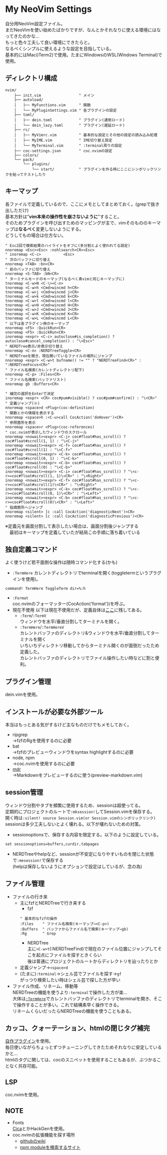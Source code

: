 # My NeoVim Settings
自分用NeoVim設定ファイル。  
まだNeoVimを使い始めたばかりですが、なんとかそれなりに使える環境にはなってきたのかな...  
もっと色々工夫して良い環境にできたらと。  
なるべくシンプルに使えるような設定を目指している。  
基本的にはMac(iTerm2)で使用。たまにWindowsのWSL(Windows Terminal)で使用。  

## ディレクトリ構成
```
nvim/
    ├── init.vim                 " メイン
    ├── autoload/
    │   ├── MyFunctions.vim      " 関数
    │   └── MyPluginSettings.vim " 各プラグインの設定
    ├── toml/
    │   ├── dein.toml            " プラグイン(通常ロード)
    │   └── dein_lazy.toml       " プラグイン(遅延ロード)
    ├── rc/
    │   ├── MyVimrc.vim          " 基本的な設定とその他の設定の読み込み処理
    │   ├── MyIME.vim            " IME切り替え設定
    │   └── MyTerminal.vim       " :terminal周りの設定
    ├── coc-settings.json        " coc.nvimの設定
    ├── colors/
    └── pack/
        └── plugins/
            └── start/           " プラグインを作る時にここにシンボリックリンクを貼ってテストしたり
```

## キーマップ
各ファイルで定義しているので、ここにメモとしてまとめておく。(grepで抜き出しただけ)  
基本方針は"**vim本来の操作性を崩さないように**"すること。  
そのためプラグインを呼び出すためのマッピングが主で、vimそのもののキーマップは**なるべく**変更しないようにする。  
どうしてもの場合は仕方ない。
```vim
" Esc2回で検索結果のハイライトをオフに(多分割とよく使われてる設定)
nnoremap <Esc><Esc> :nohlsearch<CR><Esc>
" inoremap <C-c>          <Esc>
" 次のバッファに切り替え
nnoremap <TAB> :bn<CR>
" 前のバッファに切り替え
nnoremap <S-TAB> :bN<CR>
" ターミナルモードのキーマップ(なるべく素vimと同じキーマップに)
tnoremap <C-w>N <C-\><C-n>
tnoremap <C-w>h <Cmd>wincmd h<CR>
tnoremap <C-w>j <Cmd>wincmd j<CR>
tnoremap <C-w>k <Cmd>wincmd k<CR>
tnoremap <C-w>l <Cmd>wincmd l<CR>
tnoremap <C-w>H <Cmd>wincmd H<CR>
tnoremap <C-w>J <Cmd>wincmd J<CR>
tnoremap <C-w>K <Cmd>wincmd K<CR>
tnoremap <C-w>L <Cmd>wincmd L<CR>
" 以下は各プラグイン用のキーマップ
nnoremap <F5> :QuickRun<CR>
vnoremap <F5> :QuickRun<CR>
inoremap <expr> <C-c> autoclose#is_completion() ? autoclose#cancel_completion() : "\<Esc>"
" NERDTree表示/非表示切り替え
nnoremap <C-n> :NERDTreeToggle<CR>
" NERDTreeを開き、現在開いているファイルの場所にジャンプ
nnoremap <expr> <C-w>t bufname() != "" ? "NERDTreeFind<CR>" : ":NERDTreeFocus<CR>"
" ファイル名検索(カレントディレクトリ配下)
nnoremap <C-p> :Files<CR>
" ファイル名検索(バッファリスト)
nnoremap gb :Buffers<CR>

" 補完の選択をEnterで決定
inoremap <expr> <CR> coc#pum#visible() ? coc#pum#confirm() : "\<CR>"
" 定義ジャンプ(※)
nnoremap <space>d <Plug>(coc-definition)
" 関数とかの情報を表示する
nnoremap <space>h :<C-u>call CocAction('doHover')<CR>
" 参照箇所を表示
nnoremap <space>r <Plug>(coc-references)
" coc.nvimが表示したウィンドウのスクロール
nnoremap <nowait><expr> <C-j> coc#float#has_scroll() ? coc#float#scroll(1, 1) : "\<C-j>"
nnoremap <nowait><expr> <C-f> coc#float#has_scroll() ? coc#float#scroll(1) : "\<C-f>"
nnoremap <nowait><expr> <C-k> coc#float#has_scroll() ? coc#float#scroll(0, 1) : "\<C-k>"
nnoremap <nowait><expr> <C-b> coc#float#has_scroll() ? coc#float#scroll(0) : "\<C-b>"
inoremap <nowait><expr> <C-i> coc#float#has_scroll() ? "\<c-r>=coc#float#scroll(1, 1)\<CR>" : "\<Right>"
inoremap <nowait><expr> <C-f> coc#float#has_scroll() ? "\<c-r>=coc#float#scroll(1)\<CR>" : "\<Right>"
inoremap <nowait><expr> <C-k> coc#float#has_scroll() ? "\<c-r>=coc#float#scroll(0, 1)\<CR>" : "\<Left>"
inoremap <nowait><expr> <C-b> coc#float#has_scroll() ? "\<c-r>=coc#float#scroll(0)\<CR>" : "\<Left>"
" 指摘箇所へジャンプ
nnoremap <silent> ]c :call CocAction('diagnosticNext')<CR>
nnoremap <silent> [c :call CocAction('diagnosticPrevious')<CR>
```
※定義元を画面分割して表示したい場合は、画面分割後ジャンプする  
　最初はキーマップを定義していたが結局この手順に落ち着いている

<a id="user-command"></a>
## 独自定義コマンド
よく使うけど若干面倒な操作は随時コマンド化する(かも)
- `:TermHere`
カレントディレクトリでterminalを開く(toggletermというプラグインを使用)。
```vim
command! TermHere ToggleTerm dir=%:h
```
- `:Format`  
coc.nvimのフォーマッター(CocAction('format'))を呼ぶ。
- 現在不使用
以下は現在不使用だが、定義自体は[ここ](https://github.com/ukiuki-engineer/nvim/blob/master/rc/MyTerminal.vim)に残してある。
  - `:Term`/`:TermV`  
  ウィンドウを水平/垂直分割してターミナルを開く。
  - `:TermHere`/`:TermHereV`  
  カレントバッファのディレクトリ&ウィンドウを水平/垂直分割してターミナルを開く  
  いちいちディレクトリ移動してからターミナル開くのが面倒だったため定義した。  
  カレントバッファのディレクトリでファイル操作したい時などに割と便利。

## プラグイン管理
dein.vimを使用。

## インストールが必要な外部ツール
本当はもっとある気がするけど主なものだけでもメモしておく。
- ripgrep  
→fzfのRgを使用するのに必要
- bat  
→fzfのプレビューウィンドウをsyntax highlightするのに必要
- node, npm  
→coc.nvimを使用するのに必要
- [mdr](https://github.com/MichaelMure/mdr)  
→Markdownをプレビューするのに使う(preview-markdown.vim)

## session管理
ウィンドウ分割やタブを頻繁に使用するため、sessionは超使ってる。  
定期的にプロジェクトのルートで`:mksession!`してSession.vimを保存する。  
開く時は`:silent! source Session.vim(or Session.vimのシンボリックリンク)`  
sessionは多少工夫しないとよく壊れる。以下が壊れないための対策。
- sessionoptionsで、保存する内容を限定する。以下のように設定している。
```vim
set sessionoptions=buffers,curdir,tabpages
```
- NERDTreeやhelpなど、sessionが不安定になりやすいものを閉じた状態で`:mesession!`で保存する  
(helpは保存しないようにオプションで設定はしているが、念の為)

## ファイル管理
- ファイルの行き来
  - 主にfzfとNERDTreeで行き来する
    - fzf
    ```vim
    " 基本的なfzfの操作
    :Files    " ファイル名検索(キーマップ→<C-p>)
    :Buffers  " バッファからファイル名で検索(キーマップ→gb)
    :Rg       " Grep
    ```
    - NERDTree  
    主に`<C-w>t`(:NERDTreeFind)で現在のファイル位置にジャンプしてそこを起点にファイルを探すときくらい  
    後は普通にプロジェクトのルートからディレクトリを辿ったりとか
  - 定義ジャンプ→`<space>d`
  - (たまに)`:terminal`→シェル芸でファイルを探す→`gf`  
  がっつり検索したい時はシェル芸で探した方が早い
- ファイル作成、リネーム、移動等  
NERDTreeの機能を使うより`:terminal`で操作した方が楽...  
大体は[`:TermHere`](#user-command)でカレントバッファのディレクトリでterminalを開き、そこで操作することが多い。これで結構素早く操作できる。  
リネームくらいだったらNERDTreeの機能を使うこともある。

## カッコ、クォーテーション、htmlの閉じタグ補完
[自作プラグイン](https://github.com/ukiuki-engineer/vim-autoclose)を使用。  
毎日使いながらちょっとずつチューニングしてきたためそれなりに安定しているかと...  
htmlのタグに関しては、cocのスニペットを使用することもあるが、ぶつかることなく共存可能。

## LSP
coc.nvimを使用。

## NOTE
- Fonts  
[Cica](https://github.com/miiton/Cica/releases/download/v5.0.3/Cica_v5.0.3.zip)とかHackGenを使用。
- coc.nvimの拡張機能を探す場所
  - [githubのwiki](https://github.com/neoclide/coc.nvim/wiki/Using-coc-extensions#implemented-coc-extensions)
  - [npm moduleを検索するサイト](https://www.npmjs.com/search?q=keywords%3Acoc.nvim)
